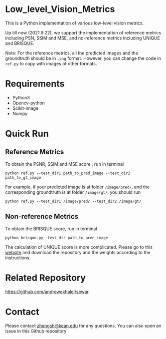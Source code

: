 # Low_level_Vision_Metrics
This is a Python implementation of various low-level vision metrics. 

Up till now (2021.9.22), we support the implementation of reference metrics including PSN, SSIM and MSE, and no-reference metrics including UNIQUE and BRISQUE.

Note: For the reference metrics, all the predicted images and the groundtruth should be in `.png` format. However, you can change the code in `ref.py` to copy with images of other formats.

# Requirements
- Python3
- Opencv-python
- Scikit-image
- Numpy

# Quick Run
## Reference Metrics

To obtain the PSNR, SSIM and MSE score , run in terminal
```
python ref.py --test_dir1 path_to_pred_image --test_dir2 path_to_gt_image
```

For example, if your predicted image is at folder `/image/pred/`, and the corresponding groundtruth is at folder `/image/gt/`, you should   run
```
python ref.py --test_dir1 /image/pred/ --test_dir2 /image/gt/
```

## Non-reference Metrics

To obtain the BRISQUE score, run in terminal
```
python brisque.py -test_dir path_to_pred_image
```

The calculation of UNIQUE score is more complicated. 
Please go to this [website](https://github.com/zwx8981/UNIQUE) and download the repository and the weights according to the instructions.


# Related Repository
https://github.com/andrewekhalel/sewar

# Contact
Please contact zhengsh@kean.edu for any questions. You can also open an issue in this Github repository
